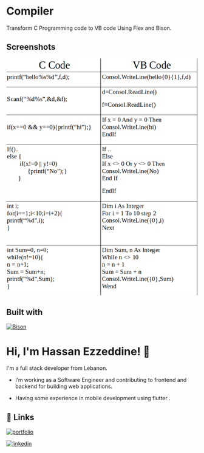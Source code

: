 
# Compiler 

Transform C Programming code to VB code Using Flex and Bison.



## Screenshots

![App Screenshot](https://github.com/hassan-ezzeddine96/Compiler-CtoVB/blob/master/image/info.png?raw=true)


## Built with

[![Bison](https://img.shields.io/badge/flex-Bison-red)](https://www.gnu.org/software/bison/)



# Hi, I'm Hassan Ezzeddine! 👋



I'm a full stack developer from Lebanon.
- I’m working as a Software Engineer and contributing to frontend and backend for building web applications.

- Having some experience in mobile development using flutter .

 


## 🔗 Links
[![portfolio](https://img.shields.io/badge/my_portfolio-000?style=for-the-badge&logo=ko-fi&logoColor=white)](https://hassan-ezzeddine96.github.io/portfolio/)

[![linkedin](https://img.shields.io/badge/linkedin-0A66C2?style=for-the-badge&logo=linkedin&logoColor=white)](https://www.linkedin.com/in/hassan-ezzeddine-b01963171/)


